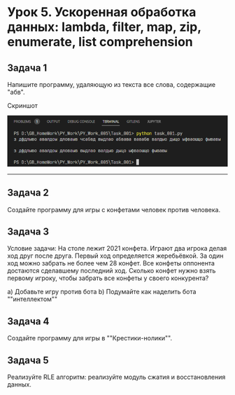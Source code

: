 # Урок 5. Ускоренная обработка данных: lambda, filter, map, zip, enumerate, list comprehension

## Задача 1

Напишите программу, удаляющую из текста все слова, содержащие "абв".

Скриншот

!['Скриншот 1'](/ScreenShots/task_001_01.png 'Screen 1')

---

## Задача 2

Создайте программу для игры с конфетами человек против человека.

## Задача 3

Условие задачи: На столе лежит 2021 конфета. Играют два игрока делая ход друг после друга. Первый ход определяется жеребьёвкой. За один ход можно забрать не более чем 28 конфет. Все конфеты оппонента достаются сделавшему последний ход. Сколько конфет нужно взять первому игроку, чтобы забрать все конфеты у своего конкурента?

a) Добавьте игру против бота
b) Подумайте как наделить бота ""интеллектом""


## Задача 4

Создайте программу для игры в ""Крестики-нолики"".

## Задача 5

Реализуйте RLE алгоритм: реализуйте модуль сжатия и восстановления данных.
